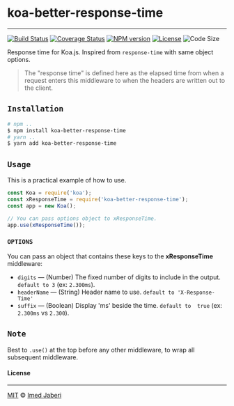 # koa-better-response-time
---

[![Build Status][travis-img]][travis-url]
[![Coverage Status][coverage-img]][coverage-url]
[![NPM version][npm-badge]][npm-url]
[![License][license-badge]][license-url]
![Code Size][code-size-badge]

<!-- ***************** -->

[travis-img]: https://travis-ci.org/3imed-jaberi/koa-better-response-time.svg?branch=master
[travis-url]: https://travis-ci.org/3imed-jaberi/koa-better-response-time
[coverage-img]: https://coveralls.io/repos/github/3imed-jaberi/koa-better-response-time/badge.svg?branch=master
[coverage-url]: https://coveralls.io/github/3imed-jaberi/koa-better-response-time?branch=master
[npm-badge]: https://img.shields.io/npm/v/koa-better-response-time.svg?style=flat
[npm-url]: https://www.npmjs.com/package/koa-better-response-time
[license-badge]: https://img.shields.io/badge/license-MIT-green.svg?style=flat-square
[license-url]: https://github.com/3imed-jaberi/koa-better-response-time/blob/master/LICENSE
[code-size-badge]: https://img.shields.io/github/languages/code-size/3imed-jaberi/koa-better-response-time

<!-- ***************** -->

Response time for Koa.js. Inspired from `response-time` with same object options.

> The "response time" is defined here as the elapsed time from when a request 
> enters this middleware to when the headers are written out to the client.

## `Installation`

```bash
# npm ..
$ npm install koa-better-response-time
# yarn ..
$ yarn add koa-better-response-time
```


## `Usage`

This is a practical example of how to use.

```javascript
const Koa = require('koa');
const xResponseTime = require('koa-better-response-time');
const app = new Koa();

// You can pass options object to xResponseTime.
app.use(xResponseTime());
```

### `OPTIONS`

You can pass an object that contains these keys to the **xResponseTime** middleware:

  - `digits` &mdash; (Number) The fixed number of digits to include in the output. `default to 3` (ex: `2.300ms`).
  - `headerName` &mdash; (String) Header name to use. `default to 'X-Response-Time'`
  - `suffix` &mdash; (Boolean) Display 'ms' beside the time. `default to  true` (ex: `2.300ms` vs `2.300`).


## `Note`

Best to `.use()` at the top before any other middleware, to wrap all subsequent middleware.

#### License

---

[MIT](LICENSE) &copy; [Imed Jaberi](https://github.com/3imed-jaberi)
